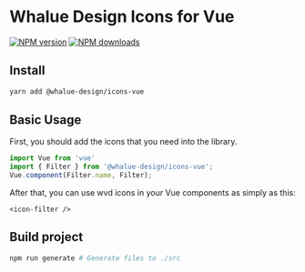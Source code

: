 # Whalue Design Icons for Vue

[![NPM version](https://img.shields.io/npm/v/@whalue-design/icons-vue.svg?style=flat)](https://npmjs.org/package/@whalue-design/icons-vue)
[![NPM downloads](http://img.shields.io/npm/dm/@whalue-design/icons-vue.svg?style=flat)](https://npmjs.org/package/@whalue-design/icons-vue)

## Install

```bash
yarn add @whalue-design/icons-vue
```

## Basic Usage

First, you should add the icons that you need into the library.

```js
import Vue from 'vue'
import { Filter } from '@whalue-design/icons-vue';
Vue.component(Filter.name, Filter);
```

After that, you can use wvd icons in your Vue components as simply as this:

```vue
<icon-filter />
```

## Build project

```bash
npm run generate # Generate files to ./src
```
